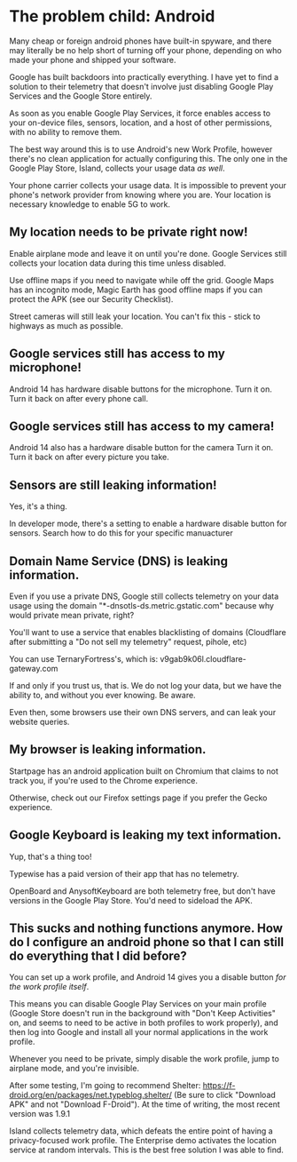 # The problem child: Android

Many cheap or foreign android phones have built-in spyware, and there may literally be no help short of turning off your phone, depending on who made your phone and shipped your software.

Google has built backdoors into practically everything. I have yet to find a solution to their telemetry that doesn't involve just disabling Google Play Services and the Google Store entirely.

As soon as you enable Google Play Services, it force enables access to your on-device files, sensors, location, and a host of other permissions, with no ability to remove them.

The best way around this is to use Android's new Work Profile, however there's no clean application for actually configuring this. The only one in the Google Play Store, Island, collects your usage data *as well*.

Your phone carrier collects your usage data. It is impossible to prevent your phone's network provider from knowing where you are. Your location is necessary knowledge to enable 5G to work.

## My location needs to be private right now!

Enable airplane mode and leave it on until you're done. Google Services still collects your location data during this time unless disabled.

Use offline maps if you need to navigate while off the grid. Google Maps has an incognito mode, Magic Earth has good offline maps if you can protect the APK (see our Security Checklist).

Street cameras will still leak your location. You can't fix this - stick to highways as much as possible.

## Google services still has access to my microphone!

Android 14 has hardware disable buttons for the microphone. Turn it on. Turn it back on after every phone call.

## Google services still has access to my camera!

Android 14 also has a hardware disable button for the camera Turn it on. Turn it back on after every picture you take.

## Sensors are still leaking information!

Yes, it's a thing.

In developer mode, there's a setting to enable a hardware disable button for sensors. Search how to do this for your specific manuacturer

## Domain Name Service (DNS) is leaking information.

Even if you use a private DNS, Google still collects telemetry on your data usage using the domain "*-dnsotls-ds.metric.gstatic.com" because why would private mean private, right?

You'll want to use a service that enables blacklisting of domains (Cloudflare after submitting a "Do not sell my telemetry" request, pihole, etc)

You can use TernaryFortress's, which is: v9gab9k06l.cloudflare-gateway.com

If and only if you trust us, that is. We do not log your data, but we have the ability to, and without you ever knowing. Be aware.

Even then, some browsers use their own DNS servers, and can leak your website queries.

## My browser is leaking information.

Startpage has an android application built on Chromium that claims to not track you, if you're used to the Chrome experience.

Otherwise, check out our Firefox settings page if you prefer the Gecko experience.

## Google Keyboard is leaking my text information.

Yup, that's a thing too!

Typewise has a paid version of their app that has no telemetry.

OpenBoard and AnysoftKeyboard are both telemetry free, but don't have versions in the Google Play Store. You'd need to sideload the APK.

## This sucks and nothing functions anymore. How do I configure an android phone so that I can still do everything that I did before?

You can set up a work profile, and Android 14 gives you a disable button *for the work profile itself*.

This means you can disable Google Play Services on your main profile (Google Store doesn't run in the background with "Don't Keep Activities" on, and seems to need to be active in both profiles to work properly), and then log into Google and install all your normal applications in the work profile.

Whenever you need to be private, simply disable the work profile, jump to airplane mode, and you're invisible.

After some testing, I'm going to recommend Shelter: https://f-droid.org/en/packages/net.typeblog.shelter/ (Be sure to click "Download APK" and not "Download F-Droid"). At the time of writing, the most recent version was 1.9.1

Island collects telemetry data, which defeats the entire point of having a privacy-focused work profile. The Enterprise demo activates the location service at random intervals. This is the best free solution I was able to find.
